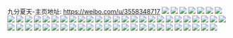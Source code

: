 九分夏天-主页地址: https://weibo.com/u/3558348717 
![](https://wx4.sinaimg.cn/mw2000/d41817adgy1h8ombkd1rxj21400u0gyj.jpg) 
![](https://wx4.sinaimg.cn/mw2000/d41817adgy1h8ombl8e2pj21400u0tkz.jpg) 
![](https://wx4.sinaimg.cn/mw2000/d41817adgy1h8omblubz4j20u01hc7eg.jpg) 
![](https://wx4.sinaimg.cn/mw2000/d41817adgy1h8ombsbe9pj20y30u0k4e.jpg) 
![](https://wx4.sinaimg.cn/mw2000/d41817adgy1h8ombmny80j20x70u0qg3.jpg) 
![](https://wx4.sinaimg.cn/mw2000/d41817adgy1h8ombnbmokj20u0140dnz.jpg) 
![](https://wx4.sinaimg.cn/mw2000/d41817adly1h8jv36cq7gj20u0140wn6.jpg) 
![](https://wx4.sinaimg.cn/mw2000/d41817adly1h8jv36zrc4j20u0140qcm.jpg) 
![](https://wx4.sinaimg.cn/mw2000/d41817adly1h8jv3a1pk0j21400u0n7v.jpg) 
![](https://wx4.sinaimg.cn/mw2000/d41817adly1h8jv37b78cj21900u07ck.jpg) 
![](https://wx4.sinaimg.cn/mw2000/d41817adly1h8jv35v6xvj21900u0tek.jpg) 
![](https://wx4.sinaimg.cn/mw2000/d41817adly1h8jv380sfjj21900u0n4a.jpg) 
![](https://wx4.sinaimg.cn/mw2000/d41817adly1h8hyy0hcfnj20u0199gq9.jpg) 
![](https://wx4.sinaimg.cn/mw2000/d41817adly1h8hyy0zznbj20u019045o.jpg) 
![](https://wx4.sinaimg.cn/mw2000/d41817adly1h8hyy0oswxj20u01907a4.jpg) 
![](https://wx4.sinaimg.cn/mw2000/d41817adly1h8hyz8rkg4j20u0140wk2.jpg) 
![](https://wx4.sinaimg.cn/mw2000/d41817adly1h8hyyl941dj20u0196wo7.jpg) 
![](https://wx4.sinaimg.cn/mw2000/d41817adly1h8hyykterfj20u0190wnc.jpg) 
![](https://wx4.sinaimg.cn/mw2000/d41817adly1h8cm8zpf3ej20ku194tc0.jpg) 
![](https://wx4.sinaimg.cn/mw2000/d41817adly1h8amhrsjsmj216o1kwkjl.jpg) 
![](https://wx4.sinaimg.cn/mw2000/d41817adly1h7uof7jlm7j21s016pkfi.jpg) 
![](https://wx4.sinaimg.cn/mw2000/d41817adgy1h7uob2i0b1j216o1mh7wh.jpg) 
![](https://wx4.sinaimg.cn/mw2000/d41817adgy1h7uovlw80uj22dr36cb2b.jpg) 
![](https://wx4.sinaimg.cn/mw2000/d41817adgy1h7uowng105j22c03401kz.jpg) 
![](https://wx4.sinaimg.cn/mw2000/d41817adgy1h7uoafxz0uj216o1s01kx.jpg) 
![](https://wx4.sinaimg.cn/mw2000/d41817adgy1h7up0r2ymtj22c0340x6q.jpg) 
![](https://wx4.sinaimg.cn/mw2000/d41817adgy1h7uoxcglb3j216o1s04m9.jpg) 
![](https://wx4.sinaimg.cn/mw2000/d41817adgy1h7uozo574yj22dr36c7wi.jpg) 
![](https://wx4.sinaimg.cn/mw2000/d41817adgy1h7uoxa59b5j216o1s01kx.jpg) 
![](https://wx4.sinaimg.cn/mw2000/d41817adly1h7eh9rntm0j20u0148td9.jpg) 
![](https://wx4.sinaimg.cn/mw2000/d41817adly1h7eh9uz8eyj20u0100gva.jpg) 
![](https://wx4.sinaimg.cn/mw2000/d41817adly1h7eh9tb7c1j20u0140jzl.jpg) 
![](https://wx4.sinaimg.cn/mw2000/d41817adly1h7eh9o1so2j20u015kn6w.jpg) 
![](https://wx4.sinaimg.cn/mw2000/d41817adly1h7eh9xtnpxj20u0140mzz.jpg) 
![](https://wx4.sinaimg.cn/mw2000/d41817adly1h7eh9wkz3zj20u0140wi1.jpg) 
![](https://wx4.sinaimg.cn/mw2000/d41817adgy1h6i2rnl6xuj23402c01l0.jpg) 
![](https://wx4.sinaimg.cn/mw2000/d41817adgy1h6i2rpmchaj23402c0e83.jpg) 
![](https://wx4.sinaimg.cn/mw2000/d41817adgy1h6i2rqqd67j22bz3404qp.jpg) 
![](https://wx4.sinaimg.cn/mw2000/d41817adgy1h6i2rf96bgj21xv2wqb2b.jpg) 
![](https://wx4.sinaimg.cn/mw2000/d41817adgy1h66gamisjkj21o0280nm9.jpg) 
![](https://wx4.sinaimg.cn/mw2000/d41817adgy1h66gb1sojfj22da35shdt.jpg) 
![](https://wx4.sinaimg.cn/mw2000/d41817adgy1h66gb0jhbsj22qz2auqv8.jpg) 
![](https://wx4.sinaimg.cn/mw2000/d41817adgy1h66gay7u4bj21o02801kx.jpg) 
![](https://wx4.sinaimg.cn/mw2000/d41817adgy1h66gi84s91j23403401kz.jpg) 
![](https://wx4.sinaimg.cn/mw2000/d41817adgy1h66gj9sh44j21o0280abq.jpg) 
![](https://wx4.sinaimg.cn/mw2000/d41817adgy1h66gbcc4y0j222q340k8g.jpg) 
![](https://wx4.sinaimg.cn/mw2000/d41817adgy1h66giktj32j23402c04qw.jpg) 
![](https://wx4.sinaimg.cn/mw2000/d41817adgy1h5rawmqsn2j22461p27wi.jpg) 
![](https://wx4.sinaimg.cn/mw2000/d41817adly1h4v5rtm33dj23402c0e82.jpg) 
![](https://wx4.sinaimg.cn/mw2000/d41817adly1h4v5rqtr58j21u71ownpd.jpg) 
![](https://wx4.sinaimg.cn/mw2000/d41817adly1h4v69ov62aj22801o0npe.jpg) 
![](https://wx4.sinaimg.cn/mw2000/d41817adly1h4ax0vd3vij23402c0u0x.jpg) 
![](https://wx4.sinaimg.cn/mw2000/d41817adly1h4ax1bon4ij22c033ynpf.jpg) 
![](https://wx4.sinaimg.cn/mw2000/d41817adly1h4ax10e7saj22vq2dlu0x.jpg) 
![](https://wx4.sinaimg.cn/mw2000/d41817adly1h4ax0zfx2cj2217237npd.jpg) 
![](https://wx4.sinaimg.cn/mw2000/d41817adly1h4ax12f0lij22j21snhdu.jpg) 
